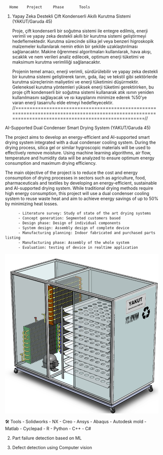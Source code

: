 
      Home    Project     Phase       Tools 
      
   1. Yapay Zeka Destekli Çift Kondenserli Akıllı Kurutma Sistemi    (YAKUT/Garuda 45)

        Proje, çift kondenserli bir soğutma sistemi ile entegre edilmiş, enerji verimli ve yapay zeka destekli akıllı 
        bir kurutma sistemi geliştirmeyi hedeflemektedir. Kurutma sürecinde silika jel veya benzeri higroskopik malzemeler 
        kullanılarak nemin etkin bir şekilde uzaklaştırılması sağlanacaktır. Makine öğrenmesi algoritmaları kullanılarak, 
        hava akışı, sıcaklık ve nem verileri analiz edilecek, optimum enerji tüketimi ve maksimum kurutma verimliliği sağlanacaktır. 
        
        Projenin temel amacı, enerji verimli, sürdürülebilir ve yapay zeka destekli bir kurutma sistemi geliştirerek tarım, gıda, 
        ilaç ve tekstil gibi sektörlerde kurutma süreçlerinin maliyetini ve enerji tüketimini düşürmektir. Geleneksel kurutma yöntemleri 
        yüksek enerji tüketimi gerektirirken, bu proje çift kondenserli bir soğutma sistemi kullanarak atık ısının yeniden kullanılmasını 
        sağlayacak ve ısı kayıplarını minimize ederek %50’ye varan enerji tasarrufu elde etmeyi hedefleyecektir.
//====================================================================================================================================================//

AI-Supported Dual Condenser Smart Drying System (YAKUT/Garuda 45)

The project aims to develop an energy-efficient and AI-supported smart drying system integrated with a dual condenser cooling system. During the 
drying process, silica gel or similar hygroscopic materials will be used to effectively remove moisture. Using machine learning algorithms, air flow, 
temperature and humidity data will be analyzed to ensure optimum energy consumption and maximum drying efficiency.

The main objective of the project is to reduce the cost and energy consumption of drying processes in sectors such as agriculture, food, pharmaceuticals 
and textiles by developing an energy-efficient, sustainable and AI-supported drying system. While traditional drying methods require high energy consumption, 
this project will use a dual condenser cooling system to reuse waste heat and aim to achieve energy savings of up to 50% by minimizing heat losses.
        
          - Literature survey: Study of state of the art drying systems 
          - Concept generation: Segmented customers based 
          - Design phase: Design of individual components 
          - System design: Assembly design of complete device 
          - Manufacturing planning: Indoor fabricated and purchased parts listing 
          - Manufacturing phase: Assembly of the whole system 
          - Evaluation: testing of device in realtime application 

![My Image](YAKUT1.png)

  
 🛠️ Tools
      - Solidworks 
      - NX 
      - Creo 
      - Ansys 
      - Abaqus 
      - Autodesk mold 
      - Matlab 
      - Cyclepad 
      - R 
      - Python 
      - C++ 
      - C# 
  
   2. Part failure detection based on ML</h3>
   3. Defect detection using Computer vision</h3>
  
   
       </div>
  </div>
</div>
